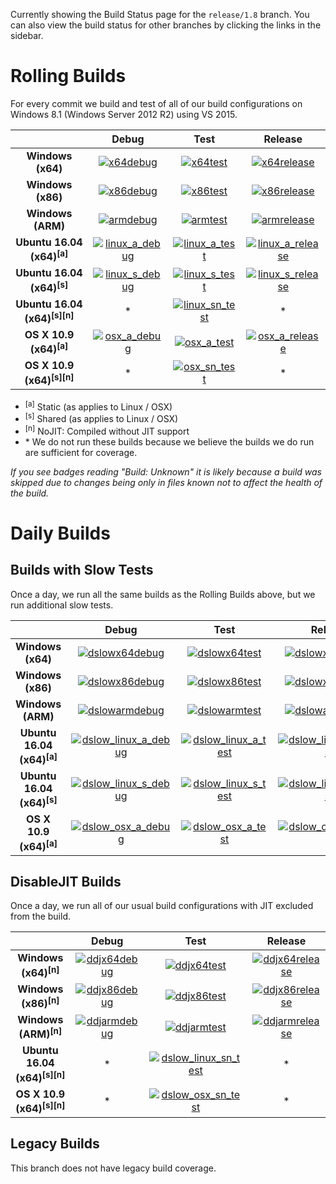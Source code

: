 Currently showing the Build Status page for the `release/1.8` branch. You can also view the build status for other branches by clicking the links in the sidebar.

# Rolling Builds

For every commit we build and test of all of our build configurations on Windows 8.1 (Windows Server 2012 R2) using VS 2015.

|                               | __Debug__ | __Test__ | __Release__ |
|:-----------------------------:|:---------:|:--------:|:-----------:|
| __Windows (x64)__             | [![x64debug][x64dbgicon]][x64dbglink] | [![x64test][x64testicon]][x64testlink] | [![x64release][x64relicon]][x64rellink] |
| __Windows (x86)__             | [![x86debug][x86dbgicon]][x86dbglink] | [![x86test][x86testicon]][x86testlink] | [![x86release][x86relicon]][x86rellink] |
| __Windows (ARM)__             | [![armdebug][armdbgicon]][armdbglink] | [![armtest][armtesticon]][armtestlink] | [![armrelease][armrelicon]][armrellink] |
| __Ubuntu 16.04 (x64)<sup>[a]</sup>__     | [![linux_a_debug][linux_a_dbgicon]][linux_a_dbglink] | [![linux_a_test][linux_a_testicon]][linux_a_testlink] | [![linux_a_release][linux_a_relicon]][linux_a_rellink] |
| __Ubuntu 16.04 (x64)<sup>[s]</sup>__     | [![linux_s_debug][linux_s_dbgicon]][linux_s_dbglink] | [![linux_s_test][linux_s_testicon]][linux_s_testlink] | [![linux_s_release][linux_s_relicon]][linux_s_rellink] |
| __Ubuntu 16.04 (x64)<sup>[s][n]</sup>__  | * | [![linux_sn_test][linux_sn_testicon]][linux_sn_testlink] | * |
| __OS X 10.9 (x64)<sup>[a]</sup>__        | [![osx_a_debug][osx_a_dbgicon]][osx_a_dbglink] | [![osx_a_test][osx_a_testicon]][osx_a_testlink] | [![osx_a_release][osx_a_relicon]][osx_a_rellink] |
| __OS X 10.9 (x64)<sup>[s][n]</sup>__     | * | [![osx_sn_test][osx_sn_testicon]][osx_sn_testlink] | * |

* <sup>[a]</sup> Static (as applies to Linux / OSX)
* <sup>[s]</sup> Shared (as applies to Linux / OSX)
* <sup>[n]</sup> NoJIT: Compiled without JIT support
* \* We do not run these builds because we believe the builds we do run are sufficient for coverage.

*If you see badges reading "Build: Unknown" it is likely because a build was skipped due to changes being only in files known not to affect the health of the build.*

[x64dbgicon]: https://ci2.dot.net/job/Microsoft_ChakraCore/job/release_1.8/job/x64_debug/badge/icon
[x64dbglink]: https://ci2.dot.net/job/Microsoft_ChakraCore/job/release_1.8/job/x64_debug/
[x64testicon]: https://ci2.dot.net/job/Microsoft_ChakraCore/job/release_1.8/job/x64_test/badge/icon
[x64testlink]: https://ci2.dot.net/job/Microsoft_ChakraCore/job/release_1.8/job/x64_test/
[x64relicon]: https://ci2.dot.net/job/Microsoft_ChakraCore/job/release_1.8/job/x64_release/badge/icon
[x64rellink]: https://ci2.dot.net/job/Microsoft_ChakraCore/job/release_1.8/job/x64_release/

[x86dbgicon]: https://ci2.dot.net/job/Microsoft_ChakraCore/job/release_1.8/job/x86_debug/badge/icon
[x86dbglink]: https://ci2.dot.net/job/Microsoft_ChakraCore/job/release_1.8/job/x86_debug/
[x86testicon]: https://ci2.dot.net/job/Microsoft_ChakraCore/job/release_1.8/job/x86_test/badge/icon
[x86testlink]: https://ci2.dot.net/job/Microsoft_ChakraCore/job/release_1.8/job/x86_test/
[x86relicon]: https://ci2.dot.net/job/Microsoft_ChakraCore/job/release_1.8/job/x86_release/badge/icon
[x86rellink]: https://ci2.dot.net/job/Microsoft_ChakraCore/job/release_1.8/job/x86_release/

[armdbgicon]: https://ci2.dot.net/job/Microsoft_ChakraCore/job/release_1.8/job/arm_debug/badge/icon
[armdbglink]: https://ci2.dot.net/job/Microsoft_ChakraCore/job/release_1.8/job/arm_debug/
[armtesticon]: https://ci2.dot.net/job/Microsoft_ChakraCore/job/release_1.8/job/arm_test/badge/icon
[armtestlink]: https://ci2.dot.net/job/Microsoft_ChakraCore/job/release_1.8/job/arm_test/
[armrelicon]: https://ci2.dot.net/job/Microsoft_ChakraCore/job/release_1.8/job/arm_release/badge/icon
[armrellink]: https://ci2.dot.net/job/Microsoft_ChakraCore/job/release_1.8/job/arm_release/

[linux_a_dbgicon]: https://ci2.dot.net/job/Microsoft_ChakraCore/job/release_1.8/job/static_ubuntu_linux_debug/badge/icon
[linux_a_dbglink]: https://ci2.dot.net/job/Microsoft_ChakraCore/job/release_1.8/job/static_ubuntu_linux_debug/
[linux_a_testicon]: https://ci2.dot.net/job/Microsoft_ChakraCore/job/release_1.8/job/static_ubuntu_linux_test/badge/icon
[linux_a_testlink]: https://ci2.dot.net/job/Microsoft_ChakraCore/job/release_1.8/job/static_ubuntu_linux_test/
[linux_a_relicon]: https://ci2.dot.net/job/Microsoft_ChakraCore/job/release_1.8/job/static_ubuntu_linux_release/badge/icon
[linux_a_rellink]: https://ci2.dot.net/job/Microsoft_ChakraCore/job/release_1.8/job/static_ubuntu_linux_release/

[linux_s_dbgicon]: https://ci2.dot.net/job/Microsoft_ChakraCore/job/release_1.8/job/shared_ubuntu_linux_debug/badge/icon
[linux_s_dbglink]: https://ci2.dot.net/job/Microsoft_ChakraCore/job/release_1.8/job/shared_ubuntu_linux_debug/
[linux_s_testicon]: https://ci2.dot.net/job/Microsoft_ChakraCore/job/release_1.8/job/shared_ubuntu_linux_test/badge/icon
[linux_s_testlink]: https://ci2.dot.net/job/Microsoft_ChakraCore/job/release_1.8/job/shared_ubuntu_linux_test/
[linux_s_relicon]: https://ci2.dot.net/job/Microsoft_ChakraCore/job/release_1.8/job/shared_ubuntu_linux_release/badge/icon
[linux_s_rellink]: https://ci2.dot.net/job/Microsoft_ChakraCore/job/release_1.8/job/shared_ubuntu_linux_release/

[linux_sn_dbgicon]: https://ci2.dot.net/job/Microsoft_ChakraCore/job/release_1.8/job/_no_jit_shared_ubuntu_linux_debug/badge/icon
[linux_sn_dbglink]: https://ci2.dot.net/job/Microsoft_ChakraCore/job/release_1.8/job/_no_jit_shared_ubuntu_linux_debug/
[linux_sn_testicon]: https://ci2.dot.net/job/Microsoft_ChakraCore/job/release_1.8/job/_no_jit_shared_ubuntu_linux_test/badge/icon
[linux_sn_testlink]: https://ci2.dot.net/job/Microsoft_ChakraCore/job/release_1.8/job/_no_jit_shared_ubuntu_linux_test/
[linux_sn_relicon]: https://ci2.dot.net/job/Microsoft_ChakraCore/job/release_1.8/job/_no_jit_shared_ubuntu_linux_release/badge/icon
[linux_sn_rellink]: https://ci2.dot.net/job/Microsoft_ChakraCore/job/release_1.8/job/_no_jit_shared_ubuntu_linux_release/

[osx_a_dbgicon]: https://ci2.dot.net/job/Microsoft_ChakraCore/job/release_1.8/job/static_osx_osx_debug/badge/icon
[osx_a_dbglink]: https://ci2.dot.net/job/Microsoft_ChakraCore/job/release_1.8/job/static_osx_osx_debug/
[osx_a_testicon]: https://ci2.dot.net/job/Microsoft_ChakraCore/job/release_1.8/job/static_osx_osx_test/badge/icon
[osx_a_testlink]: https://ci2.dot.net/job/Microsoft_ChakraCore/job/release_1.8/job/static_osx_osx_test/
[osx_a_relicon]: https://ci2.dot.net/job/Microsoft_ChakraCore/job/release_1.8/job/static_osx_osx_release/badge/icon
[osx_a_rellink]: https://ci2.dot.net/job/Microsoft_ChakraCore/job/release_1.8/job/static_osx_osx_release/

[osx_sn_dbgicon]: https://ci2.dot.net/job/Microsoft_ChakraCore/job/release_1.8/job/_no_jit_shared_osx_osx_debug/badge/icon
[osx_sn_dbglink]: https://ci2.dot.net/job/Microsoft_ChakraCore/job/release_1.8/job/_no_jit_shared_osx_osx_debug/
[osx_sn_testicon]: https://ci2.dot.net/job/Microsoft_ChakraCore/job/release_1.8/job/_no_jit_shared_osx_osx_test/badge/icon
[osx_sn_testlink]: https://ci2.dot.net/job/Microsoft_ChakraCore/job/release_1.8/job/_no_jit_shared_osx_osx_test/
[osx_sn_relicon]: https://ci2.dot.net/job/Microsoft_ChakraCore/job/release_1.8/job/_no_jit_shared_osx_osx_release/badge/icon
[osx_sn_rellink]: https://ci2.dot.net/job/Microsoft_ChakraCore/job/release_1.8/job/_no_jit_shared_osx_osx_release/

# Daily Builds

## Builds with Slow Tests

Once a day, we run all the same builds as the Rolling Builds above, but we run additional slow tests.

|                               | __Debug__ | __Test__ | __Release__ |
|:-----------------------------:|:---------:|:--------:|:-----------:|
| __Windows (x64)__             | [![dslowx64debug][dslowx64dbgicon]][dslowx64dbglink] | [![dslowx64test][dslowx64testicon]][dslowx64testlink] | [![dslowx64release][dslowx64relicon]][dslowx64rellink] |
| __Windows (x86)__             | [![dslowx86debug][dslowx86dbgicon]][dslowx86dbglink] | [![dslowx86test][dslowx86testicon]][dslowx86testlink] | [![dslowx86release][dslowx86relicon]][dslowx86rellink] |
| __Windows (ARM)__             | [![dslowarmdebug][dslowarmdbgicon]][dslowarmdbglink] | [![dslowarmtest][dslowarmtesticon]][dslowarmtestlink] | [![dslowarmrelease][dslowarmrelicon]][dslowarmrellink] |
| __Ubuntu 16.04 (x64)<sup>[a]</sup>__     | [![dslow_linux_a_debug][dslow_linux_a_dbgicon]][dslow_linux_a_dbglink] | [![dslow_linux_a_test][dslow_linux_a_testicon]][dslow_linux_a_testlink] | [![dslow_linux_a_release][dslow_linux_a_relicon]][dslow_linux_a_rellink] |
| __Ubuntu 16.04 (x64)<sup>[s]</sup>__     | [![dslow_linux_s_debug][dslow_linux_s_dbgicon]][dslow_linux_s_dbglink] | [![dslow_linux_s_test][dslow_linux_s_testicon]][dslow_linux_s_testlink] | [![dslow_linux_s_release][dslow_linux_s_relicon]][dslow_linux_s_rellink] |
| __OS X 10.9 (x64)<sup>[a]</sup>__        | [![dslow_osx_a_debug][dslow_osx_a_dbgicon]][dslow_osx_a_dbglink] | [![dslow_osx_a_test][dslow_osx_a_testicon]][dslow_osx_a_testlink] | [![dslow_osx_a_release][dslow_osx_a_relicon]][dslow_osx_a_rellink] |

[dslowx64dbgicon]: https://ci2.dot.net/job/Microsoft_ChakraCore/job/release_1.8/job/daily_slow_x64_debug/badge/icon
[dslowx64dbglink]: https://ci2.dot.net/job/Microsoft_ChakraCore/job/release_1.8/job/daily_slow_x64_debug/
[dslowx64testicon]: https://ci2.dot.net/job/Microsoft_ChakraCore/job/release_1.8/job/daily_slow_x64_test/badge/icon
[dslowx64testlink]: https://ci2.dot.net/job/Microsoft_ChakraCore/job/release_1.8/job/daily_slow_x64_test/
[dslowx64relicon]: https://ci2.dot.net/job/Microsoft_ChakraCore/job/release_1.8/job/daily_slow_x64_release/badge/icon
[dslowx64rellink]: https://ci2.dot.net/job/Microsoft_ChakraCore/job/release_1.8/job/daily_slow_x64_release/

[dslowx86dbgicon]: https://ci2.dot.net/job/Microsoft_ChakraCore/job/release_1.8/job/daily_slow_x86_debug/badge/icon
[dslowx86dbglink]: https://ci2.dot.net/job/Microsoft_ChakraCore/job/release_1.8/job/daily_slow_x86_debug/
[dslowx86testicon]: https://ci2.dot.net/job/Microsoft_ChakraCore/job/release_1.8/job/daily_slow_x86_test/badge/icon
[dslowx86testlink]: https://ci2.dot.net/job/Microsoft_ChakraCore/job/release_1.8/job/daily_slow_x86_test/
[dslowx86relicon]: https://ci2.dot.net/job/Microsoft_ChakraCore/job/release_1.8/job/daily_slow_x86_release/badge/icon
[dslowx86rellink]: https://ci2.dot.net/job/Microsoft_ChakraCore/job/release_1.8/job/daily_slow_x86_release/

[dslowarmdbgicon]: https://ci2.dot.net/job/Microsoft_ChakraCore/job/release_1.8/job/daily_slow_arm_debug/badge/icon
[dslowarmdbglink]: https://ci2.dot.net/job/Microsoft_ChakraCore/job/release_1.8/job/daily_slow_arm_debug/
[dslowarmtesticon]: https://ci2.dot.net/job/Microsoft_ChakraCore/job/release_1.8/job/daily_slow_arm_test/badge/icon
[dslowarmtestlink]: https://ci2.dot.net/job/Microsoft_ChakraCore/job/release_1.8/job/daily_slow_arm_test/
[dslowarmrelicon]: https://ci2.dot.net/job/Microsoft_ChakraCore/job/release_1.8/job/daily_slow_arm_release/badge/icon
[dslowarmrellink]: https://ci2.dot.net/job/Microsoft_ChakraCore/job/release_1.8/job/daily_slow_arm_release/

[dslow_linux_a_dbgicon]: https://ci2.dot.net/job/Microsoft_ChakraCore/job/release_1.8/job/static_ubuntu_linux_debug/badge/icon
[dslow_linux_a_dbglink]: https://ci2.dot.net/job/Microsoft_ChakraCore/job/release_1.8/job/static_ubuntu_linux_debug/
[dslow_linux_a_testicon]: https://ci2.dot.net/job/Microsoft_ChakraCore/job/release_1.8/job/static_ubuntu_linux_test/badge/icon
[dslow_linux_a_testlink]: https://ci2.dot.net/job/Microsoft_ChakraCore/job/release_1.8/job/static_ubuntu_linux_test/
[dslow_linux_a_relicon]: https://ci2.dot.net/job/Microsoft_ChakraCore/job/release_1.8/job/static_ubuntu_linux_release/badge/icon
[dslow_linux_a_rellink]: https://ci2.dot.net/job/Microsoft_ChakraCore/job/release_1.8/job/static_ubuntu_linux_release/

[dslow_linux_s_dbgicon]: https://ci2.dot.net/job/Microsoft_ChakraCore/job/release_1.8/job/shared_ubuntu_linux_debug/badge/icon
[dslow_linux_s_dbglink]: https://ci2.dot.net/job/Microsoft_ChakraCore/job/release_1.8/job/shared_ubuntu_linux_debug/
[dslow_linux_s_testicon]: https://ci2.dot.net/job/Microsoft_ChakraCore/job/release_1.8/job/shared_ubuntu_linux_test/badge/icon
[dslow_linux_s_testlink]: https://ci2.dot.net/job/Microsoft_ChakraCore/job/release_1.8/job/shared_ubuntu_linux_test/
[dslow_linux_s_relicon]: https://ci2.dot.net/job/Microsoft_ChakraCore/job/release_1.8/job/shared_ubuntu_linux_release/badge/icon
[dslow_linux_s_rellink]: https://ci2.dot.net/job/Microsoft_ChakraCore/job/release_1.8/job/shared_ubuntu_linux_release/

[dslow_osx_a_dbgicon]: https://ci2.dot.net/job/Microsoft_ChakraCore/job/release_1.8/job/static_osx_osx_debug/badge/icon
[dslow_osx_a_dbglink]: https://ci2.dot.net/job/Microsoft_ChakraCore/job/release_1.8/job/static_osx_osx_debug/
[dslow_osx_a_testicon]: https://ci2.dot.net/job/Microsoft_ChakraCore/job/release_1.8/job/static_osx_osx_test/badge/icon
[dslow_osx_a_testlink]: https://ci2.dot.net/job/Microsoft_ChakraCore/job/release_1.8/job/static_osx_osx_test/
[dslow_osx_a_relicon]: https://ci2.dot.net/job/Microsoft_ChakraCore/job/release_1.8/job/static_osx_osx_release/badge/icon
[dslow_osx_a_rellink]: https://ci2.dot.net/job/Microsoft_ChakraCore/job/release_1.8/job/static_osx_osx_release/

## DisableJIT Builds

Once a day, we run all of our usual build configurations with JIT excluded from the build.

|                   | __Debug__ | __Test__ | __Release__ |
|:-----------------:|:---------:|:--------:|:-----------:|
| __Windows (x64)<sup>[n]</sup>__ | [![ddjx64debug][ddjx64dbgicon]][ddjx64dbglink] | [![ddjx64test][ddjx64testicon]][ddjx64testlink] | [![ddjx64release][ddjx64relicon]][ddjx64rellink] |
| __Windows (x86)<sup>[n]</sup>__ | [![ddjx86debug][ddjx86dbgicon]][ddjx86dbglink] | [![ddjx86test][ddjx86testicon]][ddjx86testlink] | [![ddjx86release][ddjx86relicon]][ddjx86rellink] |
| __Windows (ARM)<sup>[n]</sup>__ | [![ddjarmdebug][ddjarmdbgicon]][ddjarmdbglink] | [![ddjarmtest][ddjarmtesticon]][ddjarmtestlink] | [![ddjarmrelease][ddjarmrelicon]][ddjarmrellink] |
| __Ubuntu 16.04 (x64)<sup>[s][n]</sup>__  | * | [![dslow_linux_sn_test][dslow_linux_sn_testicon]][dslow_linux_sn_testlink] | * |
| __OS X 10.9 (x64)<sup>[s][n]</sup>__     | * | [![dslow_osx_sn_test][dslow_osx_sn_testicon]][dslow_osx_sn_testlink] | * |

[ddjx64dbgicon]: https://ci2.dot.net/job/Microsoft_ChakraCore/job/release_1.8/job/daily_disablejit_x64_debug/badge/icon
[ddjx64dbglink]: https://ci2.dot.net/job/Microsoft_ChakraCore/job/release_1.8/job/daily_disablejit_x64_debug/
[ddjx64testicon]: https://ci2.dot.net/job/Microsoft_ChakraCore/job/release_1.8/job/daily_disablejit_x64_test/badge/icon
[ddjx64testlink]: https://ci2.dot.net/job/Microsoft_ChakraCore/job/release_1.8/job/daily_disablejit_x64_test/
[ddjx64relicon]: https://ci2.dot.net/job/Microsoft_ChakraCore/job/release_1.8/job/daily_disablejit_x64_release/badge/icon
[ddjx64rellink]: https://ci2.dot.net/job/Microsoft_ChakraCore/job/release_1.8/job/daily_disablejit_x64_release/

[ddjx86dbgicon]: https://ci2.dot.net/job/Microsoft_ChakraCore/job/release_1.8/job/daily_disablejit_x86_debug/badge/icon
[ddjx86dbglink]: https://ci2.dot.net/job/Microsoft_ChakraCore/job/release_1.8/job/daily_disablejit_x86_debug/
[ddjx86testicon]: https://ci2.dot.net/job/Microsoft_ChakraCore/job/release_1.8/job/daily_disablejit_x86_test/badge/icon
[ddjx86testlink]: https://ci2.dot.net/job/Microsoft_ChakraCore/job/release_1.8/job/daily_disablejit_x86_test/
[ddjx86relicon]: https://ci2.dot.net/job/Microsoft_ChakraCore/job/release_1.8/job/daily_disablejit_x86_release/badge/icon
[ddjx86rellink]: https://ci2.dot.net/job/Microsoft_ChakraCore/job/release_1.8/job/daily_disablejit_x86_release/

[ddjarmdbgicon]: https://ci2.dot.net/job/Microsoft_ChakraCore/job/release_1.8/job/daily_disablejit_arm_debug/badge/icon
[ddjarmdbglink]: https://ci2.dot.net/job/Microsoft_ChakraCore/job/release_1.8/job/daily_disablejit_arm_debug/
[ddjarmtesticon]: https://ci2.dot.net/job/Microsoft_ChakraCore/job/release_1.8/job/daily_disablejit_arm_test/badge/icon
[ddjarmtestlink]: https://ci2.dot.net/job/Microsoft_ChakraCore/job/release_1.8/job/daily_disablejit_arm_test/
[ddjarmrelicon]: https://ci2.dot.net/job/Microsoft_ChakraCore/job/release_1.8/job/daily_disablejit_arm_release/badge/icon
[ddjarmrellink]: https://ci2.dot.net/job/Microsoft_ChakraCore/job/release_1.8/job/daily_disablejit_arm_release/

[dslow_linux_sn_dbgicon]: https://ci2.dot.net/job/Microsoft_ChakraCore/job/release_1.8/job/_no_jit_shared_ubuntu_linux_debug/badge/icon
[dslow_linux_sn_dbglink]: https://ci2.dot.net/job/Microsoft_ChakraCore/job/release_1.8/job/_no_jit_shared_ubuntu_linux_debug/
[dslow_linux_sn_testicon]: https://ci2.dot.net/job/Microsoft_ChakraCore/job/release_1.8/job/_no_jit_shared_ubuntu_linux_test/badge/icon
[dslow_linux_sn_testlink]: https://ci2.dot.net/job/Microsoft_ChakraCore/job/release_1.8/job/_no_jit_shared_ubuntu_linux_test/
[dslow_linux_sn_relicon]: https://ci2.dot.net/job/Microsoft_ChakraCore/job/release_1.8/job/_no_jit_shared_ubuntu_linux_release/badge/icon
[dslow_linux_sn_rellink]: https://ci2.dot.net/job/Microsoft_ChakraCore/job/release_1.8/job/_no_jit_shared_ubuntu_linux_release/

[dslow_osx_sn_dbgicon]: https://ci2.dot.net/job/Microsoft_ChakraCore/job/release_1.8/job/_no_jit_shared_osx_osx_debug/badge/icon
[dslow_osx_sn_dbglink]: https://ci2.dot.net/job/Microsoft_ChakraCore/job/release_1.8/job/_no_jit_shared_osx_osx_debug/
[dslow_osx_sn_testicon]: https://ci2.dot.net/job/Microsoft_ChakraCore/job/release_1.8/job/_no_jit_shared_osx_osx_test/badge/icon
[dslow_osx_sn_testlink]: https://ci2.dot.net/job/Microsoft_ChakraCore/job/release_1.8/job/_no_jit_shared_osx_osx_test/
[dslow_osx_sn_relicon]: https://ci2.dot.net/job/Microsoft_ChakraCore/job/release_1.8/job/_no_jit_shared_osx_osx_release/badge/icon
[dslow_osx_sn_rellink]: https://ci2.dot.net/job/Microsoft_ChakraCore/job/release_1.8/job/_no_jit_shared_osx_osx_release/

## Legacy Builds

This branch does not have legacy build coverage.

